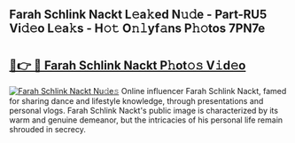 ## Farah Schlink Nackt L𝚎a𝚔ed N𝚞𝚍e - Part-RU5 Vi𝚍𝚎o L𝚎a𝚔s - H𝚘𝚝 O𝚗𝚕yf𝚊ns P𝚑𝚘tos 7PN7e

# <h2><a href="http://kf42zx5.oniu.top/?m=Farah+Schlink+Nackt">🔗👉 🔴 Farah Schlink Nackt P𝚑ot𝚘𝚜 V𝚒d𝚎o</a></h2>

[![Farah Schlink Nackt Nu𝚍e𝚜](https://i.imgur.com/0qMVB7G.gif)](http://kf42zx5.oniu.top/?m=Farah+Schlink+Nackt)
Online influencer Farah Schlink Nackt, famed for sharing dance and lifestyle knowledge, through presentations and personal vlogs. Farah Schlink Nackt's public image is characterized by its warm and genuine demeanor, but the intricacies of his personal life remain shrouded in secrecy.  
